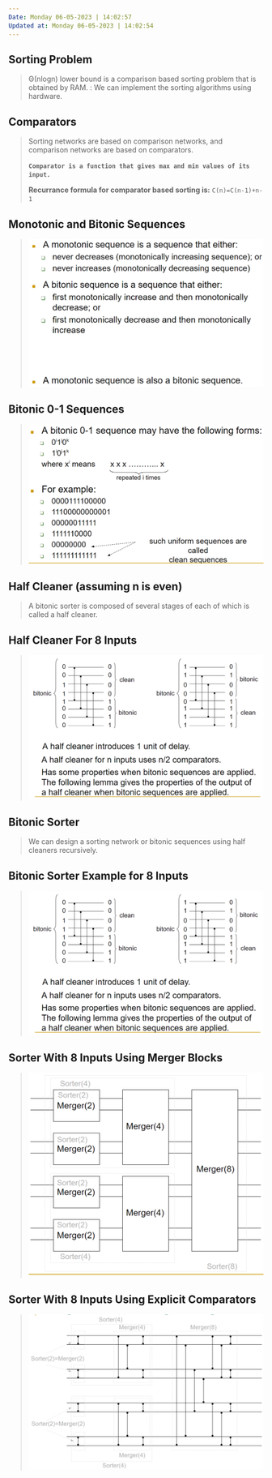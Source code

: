 ```yaml
---
Date: Monday 06-05-2023 | 14:02:57
Updated at: Monday 06-05-2023 | 14:02:54
---
```


## Sorting Problem
> Θ(nlogn) lower bound is a comparison based sorting problem that is obtained by RAM. 
> : We can implement the sorting algorithms using hardware.

## Comparators
> Sorting networks are based on comparison networks, and comparison networks are based on comparators.
>
> **`Comparator is a function that gives max and min values of its input.`**
>
> **Recurrance formula for comparator based sorting is:** `C(n)=C(n-1)+n-1`

## Monotonic and Bitonic Sequences
> ![](2023-06-05-14-30-09.png)

## Bitonic 0-1 Sequences
> ![](2023-06-05-14-31-49.png)

## Half Cleaner (assuming n is even)
> A bitonic sorter is composed of several stages of each of which is called a half cleaner.

## Half Cleaner For 8 Inputs
> ![](2023-06-05-14-35-13.png)

## Bitonic Sorter
> We can design a sorting network or bitonic sequences using half cleaners recursively.

## Bitonic Sorter Example for 8 Inputs
> ![](2023-06-05-14-37-14.png)

## Sorter With 8 Inputs Using Merger Blocks
> ![](2023-06-05-14-38-33.png)

## Sorter With 8 Inputs Using Explicit Comparators
> ![](2023-06-05-14-40-33.png)